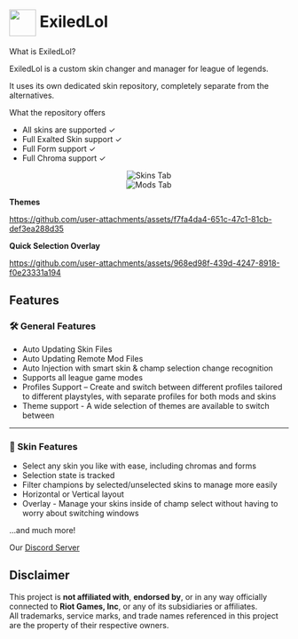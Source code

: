 <h1>
  <img src="https://files.catbox.moe/m0iopx.ico" width="48" height="48" style="vertical-align: middle;">
  ExiledLol
</h1>

What is ExiledLol? 

ExiledLol is a custom skin changer and manager for league of legends.

It uses its own dedicated skin repository, completely separate from the alternatives.

What the repository offers
<ul>
<li>All skins are supported ✓</li>
<li>Full Exalted Skin support ✓</li>
<li>Full Form support ✓</li>
<li>Full Chroma support ✓</li>
</ul>

<div align="center">
  <img src="https://files.catbox.moe/2dajne.PNG" alt="Skins Tab"/>
</div>

<div align="center">
  <img src="https://files.catbox.moe/qoy7fr.PNG" alt="Mods Tab"/>
</div>

**Themes**

https://github.com/user-attachments/assets/f7fa4da4-651c-47c1-81cb-def3ea288d35

**Quick Selection Overlay**

https://github.com/user-attachments/assets/968ed98f-439d-4247-8918-f0e23331a194

<h2>Features</h2>

<h3>🛠️ General Features</h3>
<ul>
  <li>Auto Updating Skin Files</li>
  <li>Auto Updating Remote Mod Files</li>
  <li>Auto Injection with smart skin & champ selection change recognition</li>
  <li>Supports all league game modes</li>
  <li>Profiles Support – Create and switch between different profiles tailored to different playstyles, with separate profiles for both mods and skins</li>
  <li>Theme support - A wide selection of themes are available to switch between</li>
</ul>

<hr>

<h3>🎨 Skin Features</h3>
<ul>
  <li>Select any skin you like with ease, including chromas and forms</li>
  <li>Selection state is tracked</li>
  <li>Filter champions by selected/unselected skins to manage more easily</li>
  <li> Horizontal or Vertical layout </li>
  <li>Overlay - Manage your skins inside of champ select without having to worry about switching windows</li>
</ul>

...and much more!

Our [Discord Server](https://discord.gg/NwsRWKQadv) 

## Disclaimer

This project is **not affiliated with**, **endorsed by**, or in any way officially connected to **Riot Games, Inc**, or any of its subsidiaries or affiliates.  
All trademarks, service marks, and trade names referenced in this project are the property of their respective owners.
